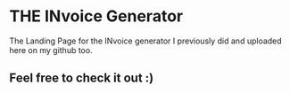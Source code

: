 <h1>THE <b>INvoice</b> Generator</h1>
<p>The Landing Page for the INvoice generator I previously did and uploaded here on my github too.</p>
<h2>Feel free to check it out :)</h2>
